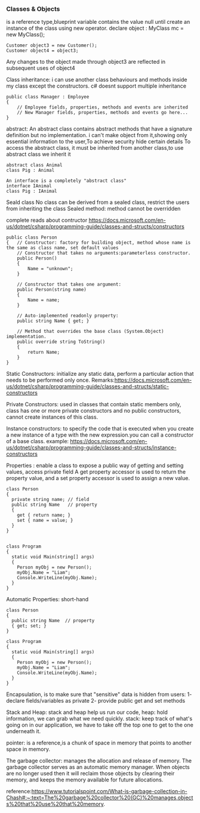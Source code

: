 ### Classes & Objects

is a reference type,blueprint variable contains the value null until create an instance of the class using new operator.
declare object : MyClass mc = new MyClass();
````
Customer object3 = new Customer();
Customer object4 = object3;
````

Any changes to the object made through object3 are reflected in subsequent uses of object4

Class inheritance: i can use another class behaviours and methods inside my class except the constructors. 
c# doesnt support multiple inheritance
```
public class Manager : Employee
{
    // Employee fields, properties, methods and events are inherited
    // New Manager fields, properties, methods and events go here...
}
```
abstract: An abstract class contains abstract methods that have a signature definition but no implementation.
i can't make object from it,showing only essential information to the user,To achieve security hide certain details 
To access the abstract class, it must be inherited from another class,to use abstract class we inherit it 

```
abstract class Animal
class Pig : Animal

An interface is a completely "abstract class"
interface IAnimal 
class Pig : IAnimal
```

Seald class No class can be derived from a sealed class,  restrict the users from inheriting the class
Sealed method: method cannot be overridden

complete reads about contructor https://docs.microsoft.com/en-us/dotnet/csharp/programming-guide/classes-and-structs/constructors
```
public class Person
{   // Constructor: factory for building object, method whose name is the same as class name, set default values
    // Constructor that takes no arguments:parameterless constructor.
    public Person() 
    {
        Name = "unknown";
    }

    // Constructor that takes one argument:
    public Person(string name)
    {
        Name = name;
    }

    // Auto-implemented readonly property:
    public string Name { get; }

    // Method that overrides the base class (System.Object) implementation.
    public override string ToString()
    {
        return Name;
    }
}
```

Static Constructors: initialize any static data, perform a particular action that needs to be performed only once.
Remarks:https://docs.microsoft.com/en-us/dotnet/csharp/programming-guide/classes-and-structs/static-constructors

Private Constructors: used in classes that contain static members only, class has one or more private constructors and no public constructors, cannot create instances of this class.

Instance constructors: to specify the code that is executed when you create a new instance of a type with the new expression.you can call a constructor of a base class.
example: https://docs.microsoft.com/en-us/dotnet/csharp/programming-guide/classes-and-structs/instance-constructors

Properties : enable a class to expose a public way of getting and setting values, access private field
A get property accessor is used to return the property value, and a set property accessor is used to assign a new value. 

```
class Person
{
  private string name; // field
  public string Name   // property
  {
    get { return name; }
    set { name = value; }
  }
}

```
```

class Program
{
  static void Main(string[] args)
  {
    Person myObj = new Person();
    myObj.Name = "Liam";
    Console.WriteLine(myObj.Name);
  }
}
```
Automatic Properties:  short-hand 
```
class Person
{
  public string Name  // property
  { get; set; }
}
```

```
class Program
{
  static void Main(string[] args)
  {
    Person myObj = new Person();
    myObj.Name = "Liam";
    Console.WriteLine(myObj.Name);
  }
}
```

Encapsulation, is to make sure that "sensitive" data is hidden from users:
1- declare fields/variables as private
2- provide public get and set methods

Stack and Heap:
stack and heap help us run our code, 
heap:  hold information, we can grab what we need quickly. 
stack: keep track of what's going on in our application, we have to take off the top one to get to the one underneath it.

pointer: is a reference,is a chunk of space in memory that points to another space in memory. 

The garbage collector: manages the allocation and release of memory. The garbage collector serves as an automatic memory manager.
When objects are no longer used then it will reclaim those objects by clearing their memory, and keeps the memory available for future allocations.

reference:https://www.tutorialspoint.com/What-is-garbage-collection-in-Chash#:~:text=The%20garbage%20collector%20(GC)%20manages,objects%20that%20use%20that%20memory.
